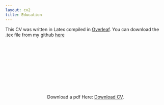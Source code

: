 ```yaml
---
layout: cv2
title: Education
---
```

This CV was written in Latex compiled in [Overleaf](https://www.overleaf.com). You can download the .tex file from my github [here](https://jesusthebotanist.github.io/assets/code/cv.tex)

<p align="center">
<object data="https://jesusthebotanist.github.io/assets/pdfs/CV_Jan2018.pdf" type="application/pdf" width="700px" height="700px">
    <embed src="https://drive.google.com/viewerng/viewer?embedded=true&url=https://jesusthebotanist.github.io/assets/pdfs/CV_Aug2019.pdf">
        <p> Download a pdf Here: <a href="https://jesusthebotanist.github.io/assets/pdfs/CV_Aug2019.pdf">Download CV</a>.</p>
    </embed>
</object>


